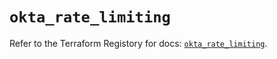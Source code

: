 # `okta_rate_limiting`

Refer to the Terraform Registory for docs: [`okta_rate_limiting`](https://registry.terraform.io/providers/okta/okta/3.46.0/docs/resources/rate_limiting).
